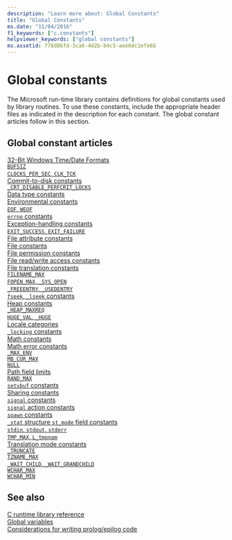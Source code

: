 ```yaml
---
description: "Learn more about: Global Constants"
title: "Global Constants"
ms.date: "11/04/2016"
f1_keywords: ["c.constants"]
helpviewer_keywords: ["global constants"]
ms.assetid: 778d86fd-3ca6-4d2b-b4c5-aee6dc1efe6b
---
```

# Global constants

The Microsoft run-time library contains definitions for global constants used by library routines. To use these constants, include the appropriate header files as indicated in the description for each constant. The global constant articles follow in this section.

## Global constant articles

[32-Bit Windows Time/Date Formats](./32-bit-windows-time-date-formats.md)\
[`BUFSIZ`](./bufsiz.md)\
[`CLOCKS_PER_SEC`, `CLK_TCK`](./clocks-per-sec-clk-tck.md)\
[Commit-to-disk constants](./commit-to-disk-constants.md)\
[`_CRT_DISABLE_PERFCRIT_LOCKS`](./crt-disable-perfcrit-locks.md)\
[Data type constants](./data-type-constants.md)\
[Environmental constants](./environmental-constants.md)\
[`EOF`, `WEOF`](./eof-weof.md)\
[`errno` constants](./errno-constants.md)\
[Exception-handling constants](./exception-handling-constants.md)\
[`EXIT_SUCCESS`, `EXIT_FAILURE`](./exit-success-exit-failure.md)\
[File attribute constants](./file-attribute-constants.md)\
[File constants](./file-constants.md)\
[File permission constants](./file-permission-constants.md)\
[File read/write access constants](./file-read-write-access-constants.md)\
[File translation constants](./file-translation-constants.md)\
[`FILENAME_MAX`](./filename-max.md)\
[`FOPEN_MAX`, `_SYS_OPEN`](./fopen-max-sys-open.md)\
[`_FREEENTRY`, `_USEDENTRY`](./freeentry-usedentry.md)\
[`fseek`, `_lseek` constants](./fseek-lseek-constants.md)\
[Heap constants](./heap-constants.md)\
[`_HEAP_MAXREQ`](./heap-maxreq.md)\
[`HUGE_VAL`, `_HUGE`](./huge-val-huge.md)\
[Locale categories](./locale-categories.md)\
[`_locking` constants](./locking-constants.md)\
[Math constants](./math-constants.md)\
[Math error constants](./math-error-constants.md)\
[`_MAX_ENV`](./max-env.md)\
[`MB_CUR_MAX`](./mb-cur-max.md)\
[`NULL`](./null-crt.md)\
[Path field limits](./path-field-limits.md)\
[`RAND_MAX`](./rand-max.md)\
[`setvbuf` constants](./setvbuf-constants.md)\
[Sharing constants](./sharing-constants.md)\
[`signal` constants](./signal-constants.md)\
[`signal` action constants](./signal-action-constants.md)\
[`spawn` constants](./spawn-constants.md)\
[`_stat` structure `st_mode` field constants](./stat-structure-st-mode-field-constants.md)\
[`stdin`, `stdout`, `stderr`](./stdin-stdout-stderr.md)\
[`TMP_MAX`, `L_tmpnam`](./tmp-max-l-tmpnam.md)\
[Translation mode constants](./translation-mode-constants.md)\
[`_TRUNCATE`](./truncate.md)\
[`TZNAME_MAX`](./tzname-max.md)\
[`_WAIT_CHILD`, `_WAIT_GRANDCHILD`](./wait-child-wait-grandchild.md)\
[`WCHAR_MAX`](./wchar-max.md)\
[`WCHAR_MIN`](./wchar-min.md)

## See also

[C runtime library reference](./c-run-time-library-reference.md)\
[Global variables](./global-variables.md)\
[Considerations for writing prolog/epilog code](../cpp/considerations-for-writing-prolog-epilog-code.md)
